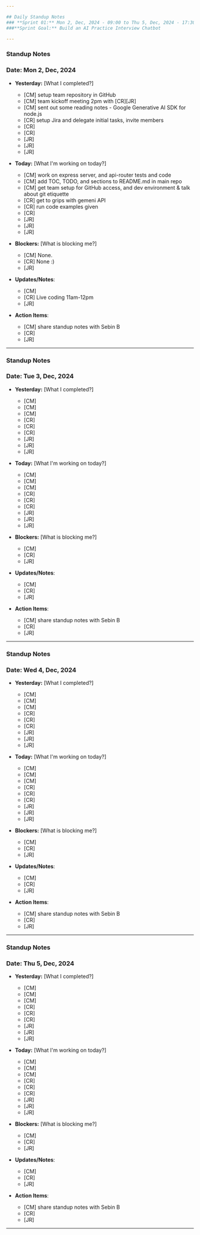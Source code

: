 ```yaml
---

## Daily Standup Notes  
### **Sprint 01:** Mon 2, Dec, 2024 - 09:00 to Thu 5, Dec, 2024 - 17:30
###**Sprint Goal:** Build an AI Practice Interview Chatbot

---
```


### Standup Notes  
### **Date:** Mon 2, Dec, 2024

- **Yesterday:**  [What I completed?]
  - [CM] setup team repository in GitHub
  - [CM] team kickoff meeting 2pm with [CR][JR]
  - [CM] sent out some reading notes - Google Generative AI SDK for node.js
  - [CR] setup Jira and delegate initial tasks, invite members
  - [CR] 
  - [CR] 
  - [JR] 
  - [JR] 
  - [JR] 

- **Today:**  [What I'm working on today?]
  - [CM] work on express server, and api-router tests and code
  - [CM] add TOC, TODO, and sections to README.md in main repo
  - [CM] get team setup for GitHub access, and dev environment & talk about git etiquette 
  - [CR] get to grips with gemeni API 
  - [CR] run code examples given
  - [CR] 
  - [JR] 
  - [JR] 
  - [JR] 

- **Blockers:**  [What is blocking me?]
  - [CM] None.
  - [CR] None :)
  - [JR] 

- **Updates/Notes**: 
  - [CM] 
  - [CR] Live coding 11am-12pm
  - [JR] 

- **Action Items**: 
  - [CM] share standup notes with Sebin B
  - [CR] 
  - [JR] 

---

### Standup Notes  
### **Date:** Tue 3, Dec, 2024

- **Yesterday:**  [What I completed?]
  - [CM] 
  - [CM] 
  - [CM] 
  - [CR] 
  - [CR] 
  - [CR] 
  - [JR] 
  - [JR] 
  - [JR] 

- **Today:**  [What I'm working on today?]
  - [CM] 
  - [CM] 
  - [CM] 
  - [CR] 
  - [CR] 
  - [CR] 
  - [JR] 
  - [JR] 
  - [JR] 

- **Blockers:**  [What is blocking me?]
  - [CM] 
  - [CR] 
  - [JR] 

- **Updates/Notes**: 
  - [CM] 
  - [CR] 
  - [JR] 

- **Action Items**: 
  - [CM] share standup notes with Sebin B
  - [CR] 
  - [JR] 

---

### Standup Notes  
### **Date:** Wed 4, Dec, 2024

- **Yesterday:**  [What I completed?]
  - [CM] 
  - [CM] 
  - [CM] 
  - [CR] 
  - [CR] 
  - [CR] 
  - [JR] 
  - [JR] 
  - [JR] 

- **Today:**  [What I'm working on today?]
  - [CM] 
  - [CM] 
  - [CM] 
  - [CR] 
  - [CR] 
  - [CR] 
  - [JR] 
  - [JR] 
  - [JR] 

- **Blockers:**  [What is blocking me?]
  - [CM] 
  - [CR] 
  - [JR] 

- **Updates/Notes**: 
  - [CM] 
  - [CR] 
  - [JR] 

- **Action Items**: 
  - [CM] share standup notes with Sebin B
  - [CR] 
  - [JR] 
 
---

### Standup Notes  
### **Date:** Thu 5, Dec, 2024

- **Yesterday:**  [What I completed?]
  - [CM] 
  - [CM] 
  - [CM] 
  - [CR] 
  - [CR] 
  - [CR] 
  - [JR] 
  - [JR] 
  - [JR] 

- **Today:**  [What I'm working on today?]
  - [CM] 
  - [CM] 
  - [CM] 
  - [CR] 
  - [CR] 
  - [CR] 
  - [JR] 
  - [JR] 
  - [JR] 

- **Blockers:**  [What is blocking me?]
  - [CM] 
  - [CR] 
  - [JR] 

- **Updates/Notes**: 
  - [CM] 
  - [CR] 
  - [JR] 

- **Action Items**: 
  - [CM] share standup notes with Sebin B
  - [CR] 
  - [JR] 
 
---
